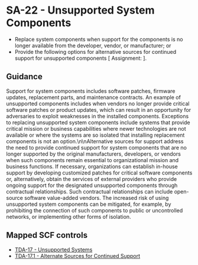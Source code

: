 # SA-22 - Unsupported System Components
- Replace system components when support for the components is no longer available from the developer, vendor, or manufacturer; or
- Provide the following options for alternative sources for continued support for unsupported components \[ Assignment:  \].
## Guidance
Support for system components includes software patches, firmware updates, replacement parts, and maintenance contracts. An example of unsupported components includes when vendors no longer provide critical software patches or product updates, which can result in an opportunity for adversaries to exploit weaknesses in the installed components. Exceptions to replacing unsupported system components include systems that provide critical mission or business capabilities where newer technologies are not available or where the systems are so isolated that installing replacement components is not an option.\n\nAlternative sources for support address the need to provide continued support for system components that are no longer supported by the original manufacturers, developers, or vendors when such components remain essential to organizational mission and business functions. If necessary, organizations can establish in-house support by developing customized patches for critical software components or, alternatively, obtain the services of external providers who provide ongoing support for the designated unsupported components through contractual relationships. Such contractual relationships can include open-source software value-added vendors. The increased risk of using unsupported system components can be mitigated, for example, by prohibiting the connection of such components to public or uncontrolled networks, or implementing other forms of isolation.
## Mapped SCF controls
- [TDA-17 - Unsupported Systems](../scf/tda-17-unsupportedsystems.md)
- [TDA-17.1 - Alternate Sources for Continued Support](../scf/tda-171-alternatesourcesforcontinuedsupport.md)